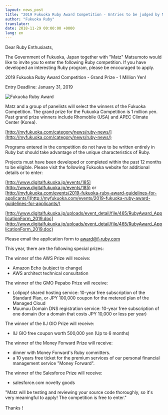 ```yaml
---
layout: news_post
title: "2019 Fukuoka Ruby Award Competition - Entries to be judged by Matz"
author: "Fukuoka Ruby"
translator:
date: 2018-11-29 00:00:00 +0000
lang: en
---
```


Dear Ruby Enthusiasts,

The Government of Fukuoka, Japan together with "Matz" Matsumoto would like to invite you to enter the following Ruby competition. If you have developed an interesting Ruby program, please be encouraged to apply.

2019 Fukuoka Ruby Award Competition - Grand Prize - 1 Million Yen!

Entry Deadline: January 31, 2019

![Fukuoka Ruby Award](https://www.digitalfukuoka.jp/javascripts/kcfinder/upload/images/fukuokarubyaward2017.png)

Matz and a group of panelists will select the winners of the Fukuoka Competition. The grand prize for the Fukuoka Competition is 1 million yen. Past grand prize winners include Rhomobile (USA) and APEC Climate Center (Korea).

[http://myfukuoka.com/category/news/ruby-news/](http://myfukuoka.com/category/news/ruby-news/)

Programs entered in the competition do not have to be written entirely in Ruby but should take advantage of the unique characteristics of Ruby.

Projects must have been developed or completed within the past 12 months to be eligible. Please visit the following Fukuoka website for additional details or to enter:

[http://www.digitalfukuoka.jp/events/185](http://www.digitalfukuoka.jp/events/185)
or
[http://myfukuoka.com/events/2019-fukuoka-ruby-award-guidelines-for-applicants/](http://myfukuoka.com/events/2019-fukuoka-ruby-award-guidelines-for-applicants/)

[http://www.digitalfukuoka.jp/uploads/event_detail/file/465/RubyAward_ApplicationForm_2019.doc](http://www.digitalfukuoka.jp/uploads/event_detail/file/465/RubyAward_ApplicationForm_2019.doc)

Please email the application form to award@f-ruby.com

This year, there are the following special prizes:

The winner of the AWS Prize will receive:

* Amazon Echo (subject to change)
* AWS architect technical consultation

The winner of the GMO Pepabo Prize will receive:

* Lolipop! shared hosting service: 10-year free subscription of the Standard Plan, or JPY 100,000 coupon for the metered plan of the Managed Cloud
* Muumuu Domain DNS registration service: 10-year free subscription of one domain (for a domain that costs JPY 10,000 or less per year)

The winner of the IIJ GIO Prize will receive:

* IIJ GIO free coupon worth 500,000 yen (Up to 6 months)

The winner of the Money Forward Prize will receive:

* dinner with Money Forward's Ruby committers.
* a 10 years free ticket for the premium services of our personal financial management service "Money Forward".

The winner of the Salesforce Prize will receive:

* salesforce.com novelty goods

"Matz will be testing and reviewing your source code thoroughly, so it's very meaningful to apply! The competition is free to enter."

Thanks！
